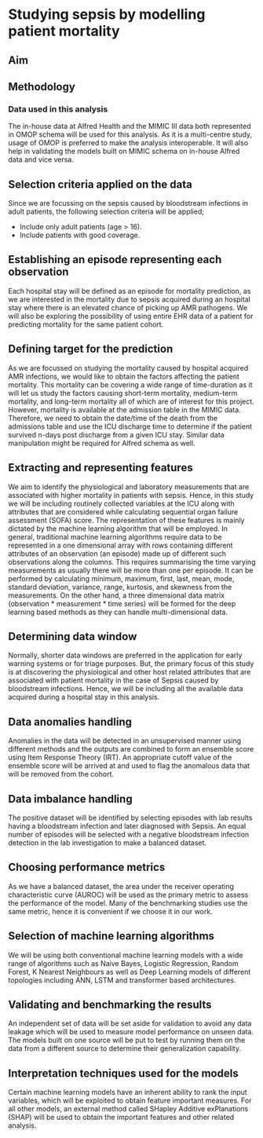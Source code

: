 # Studying sepsis by modelling patient mortality

## Aim

## Methodology

### Data used in this analysis

The in-house data at Alfred Health and the MIMIC III data both represented in OMOP schema will be used for this analysis. As it is a multi-centre study, usage of OMOP is preferred to make the analysis interoperable. It will also help in validating the models built on MIMIC schema on in-house Alfred data and vice versa.

## Selection criteria applied on the data

Since we are focussing on the sepsis caused by bloodstream infections in adult patients, the following selection criteria will be applied;
* Include only adult patients (age > 16).
* Include patients with good coverage.

## Establishing an episode representing each observation
Each hospital stay will be defined as an episode for mortality prediction, as we are interested in the mortality due to sepsis acquired during an hospital stay where there is an elevated chance of picking up AMR pathogens. We will also be exploring the possibility of using entire EHR data of a patient for predicting mortality for the same patient cohort.

## Defining target for the prediction
As we are focussed on studying the mortality caused by hospital acquired AMR infections, we would like to obtain the factors affecting the patient mortality. This mortality can be covering a wide range of time-duration as it will let us study the factors causing short-term mortality, medium-term mortality, and long-term mortality all of which are of interest for this project. However, mortality is available at the admission table in the MIMIC data. Therefore, we need to obtain the date/time of the death from the admissions table and use the ICU discharge time to determine if the patient survived n-days post discharge from a given ICU stay. Similar data manipulation might be required for Alfred schema as well.

## Extracting and representing features
We aim to identify the physiological and laboratory measurements that are associated with higher mortality in patients with sepsis. Hence, in this study we will be including routinely collected variables at the ICU along with attributes that are considered while calculating sequential organ failure assessment (SOFA) score. The representation of these features is mainly dictated by the machine learning algorithm that will be employed. In general, traditional machine learning algorithms require data to be represented in a one dimensional array with rows containing different attributes of an observation (an episode) made up of different such observations along the columns. This requires summarising the time varying measurements as usually there will be more than one per episode. It can be performed by calculating minimum, maximum, first, last, mean, mode, standard deviation, variance, range, kurtosis, and skewness from the measurements. On the other hand, a three dimensional data matrix (observation * measurement * time series) will be formed for the deep learning based methods as they can handle multi-dimensional data.

## Determining data window
Normally, shorter data windows are preferred in the application for early warning systems or for triage purposes. But, the primary focus of this study is at discovering the physiological and other host related attributes that are associated with patient mortality in the case of Sepsis caused by bloodstream infections. Hence, we will be including all the available data acquired during a hospital stay in this analysis.

## Data anomalies handling
Anomalies in the data will be detected in an unsupervised manner using different methods and the outputs are combined to form an ensemble score using Item Response Theory (IRT). An appropriate cutoff value of the ensemble score will be arrived at and used to flag the anomalous data that will be removed from the cohort.

## Data imbalance handling
The positive dataset will be identified by selecting episodes with lab results having a bloodstream infection and later diagnosed with Sepsis. An equal number of episodes will be selected with a negative bloodstream infection detection in the lab investigation to make a balanced dataset.

## Choosing performance metrics
As we have a balanced dataset, the area under the receiver operating characteristic curve (AUROC) will be used as the primary metric to assess the performance of the model. Many of the benchmarking studies use the same metric, hence it is convenient if we choose it in our work.

## Selection of machine learning algorithms
We will be using both conventional machine learning models with a wide range of algorithms such as Naive Bayes, Logistic Regression, Random Forest, K Nearest Neighbours as well as Deep Learning models of different topologies including ANN, LSTM and transformer based architectures.

## Validating and benchmarking the results
An independent set of data will be set aside for validation to avoid any data leakage which will be used to measure model performance on unseen data. The models built on one source will be put to test by running them on the data from a different source to determine their generalization capability.

## Interpretation techniques used for the models
Certain machine learning models have an inherent ability to rank the input variables, which will be exploited to obtain feature important measures. For all other models, an external method called SHapley Additive exPlanations (SHAP) will be used to obtain the important features and other related analysis.
